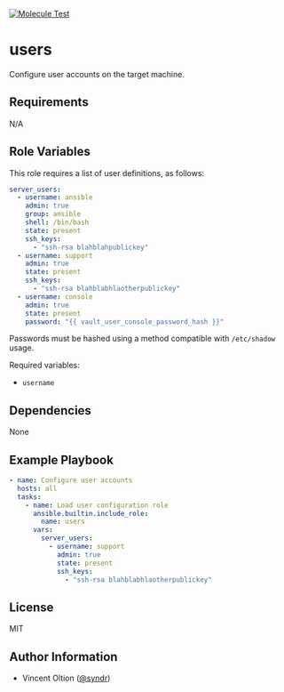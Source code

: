 [![Molecule Test](https://github.com/syndr/ansible-role-users/actions/workflows/main.yml/badge.svg)](https://github.com/syndr/ansible-role-users/actions/workflows/main.yml)

users
=========

Configure user accounts on the target machine.

Requirements
------------

N/A

Role Variables
--------------

This role requires a list of user definitions, as follows:

```yaml
server_users:
  - username: ansible
    admin: true
    group: ansible
    shell: /bin/bash
    state: present
    ssh_keys:
      - "ssh-rsa blahblahpublickey"
  - username: support
    admin: true
    state: present
    ssh_keys:
      - "ssh-rsa blahblabhlaotherpublickey"
  - username: console
    admin: true
    state: present
    password: "{{ vault_user_console_password_hash }}"
```

Passwords must be hashed using a method compatible with `/etc/shadow` usage.

Required variables:
- `username`

Dependencies
------------

None

Example Playbook
----------------

```yaml
- name: Configure user accounts
  hosts: all
  tasks:
    - name: Load user configuration role
      ansible.builtin.include_role:
        name: users
      vars:
        server_users:
          - username: support
            admin: true
            state: present
            ssh_keys:
              - "ssh-rsa blahblabhlaotherpublickey"
```

License
-------

MIT

Author Information
------------------

- Vincent Oltion ([@syndr](https://github.com/syndr/))

